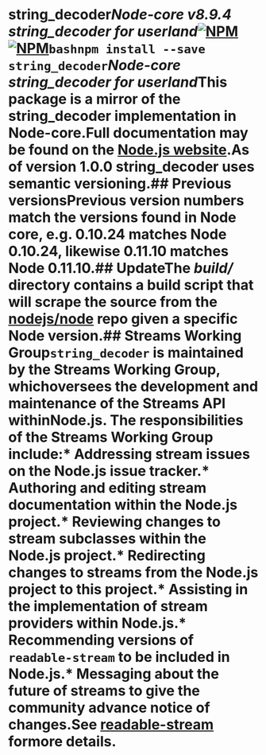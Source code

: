 # string_decoder***Node-core v8.9.4 string_decoder for userland***[![NPM](https://nodei.co/npm/string_decoder.png?downloads=true&downloadRank=true)](https://nodei.co/npm/string_decoder/)[![NPM](https://nodei.co/npm-dl/string_decoder.png?&months=6&height=3)](https://nodei.co/npm/string_decoder/)```bashnpm install --save string_decoder```***Node-core string_decoder for userland***This package is a mirror of the string_decoder implementation in Node-core.Full documentation may be found on the [Node.js website](https://nodejs.org/dist/v8.9.4/docs/api/).As of version 1.0.0 **string_decoder** uses semantic versioning.## Previous versionsPrevious version numbers match the versions found in Node core, e.g. 0.10.24 matches Node 0.10.24, likewise 0.11.10 matches Node 0.11.10.## UpdateThe *build/* directory contains a build script that will scrape the source from the [nodejs/node](https://github.com/nodejs/node) repo given a specific Node version.## Streams Working Group`string_decoder` is maintained by the Streams Working Group, whichoversees the development and maintenance of the Streams API withinNode.js. The responsibilities of the Streams Working Group include:* Addressing stream issues on the Node.js issue tracker.* Authoring and editing stream documentation within the Node.js project.* Reviewing changes to stream subclasses within the Node.js project.* Redirecting changes to streams from the Node.js project to this  project.* Assisting in the implementation of stream providers within Node.js.* Recommending versions of `readable-stream` to be included in Node.js.* Messaging about the future of streams to give the community advance  notice of changes.See [readable-stream](https://github.com/nodejs/readable-stream) formore details.
